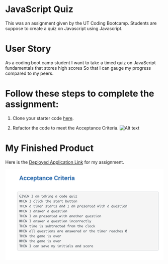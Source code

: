 # JavaScript Quiz 

This was an assignment given by the UT Coding Bootcamp.  Students are suppose to create a quiz on Javascript using Javascript.  

# User Story 
As a coding boot camp student
I want to take a timed quiz on JavaScript fundamentals that stores high scores
So that I can gauge my progress compared to my peers.  

 
# Follow these steps to complete the assignment:

1. Clone your starter code [here](https://github.com/coding-boot-camp/friendly-parakeet).

2. Refactor the code to meet the Acceptance Criteria.
![Alt text](/assets/images/useracceptancecriteria.png?raw=true "Acceptance Criteria Image")


# My Finished Product
Here is the [Deployed Application Link](https://dgib21.github.io/javascriptQuiz/) for my assignment. 

![Alt text](/assets/images/acceptanceCriteria.png?raw=true "Acceptance Criteria Image")


